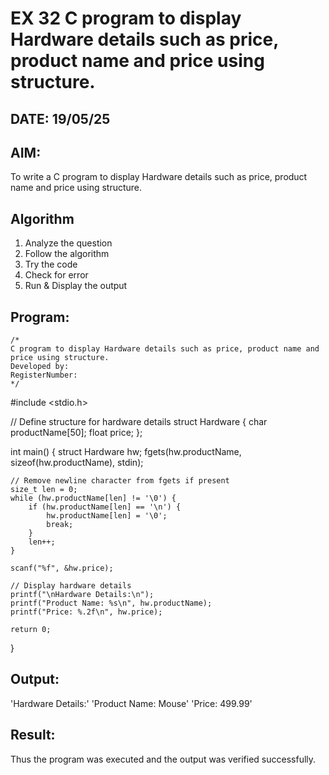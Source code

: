 # EX 32 C program to display Hardware details such as price, product name and price using structure.
## DATE: 19/05/25
## AIM:
To write a C program to display Hardware details such as price, product name and price using structure.

## Algorithm
1. Analyze the question
2. Follow the algorithm
3. Try the code
4.  Check for error
5. Run & Display the output


## Program:
```
/*
C program to display Hardware details such as price, product name and price using structure.
Developed by: 
RegisterNumber:  
*/
```
#include <stdio.h>

// Define structure for hardware details
struct Hardware {
    char productName[50];
    float price;
};

int main() {
    struct Hardware hw;
    fgets(hw.productName, sizeof(hw.productName), stdin);

    // Remove newline character from fgets if present
    size_t len = 0;
    while (hw.productName[len] != '\0') {
        if (hw.productName[len] == '\n') {
            hw.productName[len] = '\0';
            break;
        }
        len++;
    }

    scanf("%f", &hw.price);

    // Display hardware details
    printf("\nHardware Details:\n");
    printf("Product Name: %s\n", hw.productName);
    printf("Price: %.2f\n", hw.price);

    return 0;
}


## Output:

'Hardware Details:'
'Product Name: Mouse'
'Price: 499.99'

## Result:
Thus the program was executed and the output was verified successfully.
